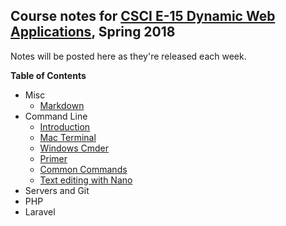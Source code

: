 ## Course notes for [CSCI E-15 Dynamic Web Applications](https://dwa15.com), Spring 2018
Notes will be posted here as they're released each week. 

__Table of Contents__

+ Misc
  + [Markdown](/misc/markdown.md)
+ Command Line
  + [Introduction](/command-line/intro.md)
  + [Mac Terminal](/command-line/mac-terminal.md)
  + [Windows Cmder](/command-line/windows-cmder.md)
  + [Primer](/command-line/primer.md)
  + [Common Commands](/command-line/common-commands.md)
  + [Text editing with Nano](/command-line/nano.md)
+ Servers and Git
+ PHP
+ Laravel
